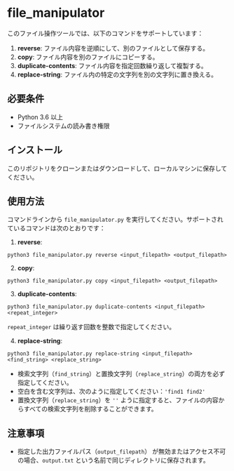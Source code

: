 # file_manipulator

このファイル操作ツールでは、以下のコマンドをサポートしています：

1. **reverse**: ファイル内容を逆順にして、別のファイルとして保存する。
2. **copy**: ファイル内容を別のファイルにコピーする。
3. **duplicate-contents**: ファイル内容を指定回数繰り返して複製する。
4. **replace-string**: ファイル内の特定の文字列を別の文字列に置き換える。


## 必要条件
- Python 3.6 以上
- ファイルシステムの読み書き権限

## インストール
このリポジトリをクローンまたはダウンロードして、ローカルマシンに保存してください。

## 使用方法
コマンドラインから `file_manipulator.py` を実行してください。サポートされているコマンドは次のとおりです：

1. **reverse**:
```
python3 file_manipulator.py reverse <input_filepath> <output_filepath>
```

2. **copy**:
```
python3 file_manipulator.py copy <input_filepath> <output_filepath>
```

3. **duplicate-contents**:
```
python3 file_manipulator.py duplicate-contents <input_filepath> <repeat_integer>
```
`repeat_integer` は繰り返す回数を整数で指定してください。

4. **replace-string**:
```
python3 file_manipulator.py replace-string <input_filepath> <find_string> <replace_string>
```
- 検索文字列（`find_string`）と置換文字列（`replace_string`）の両方を必ず指定してください。
- 空白を含む文字列は、次のように指定してください：`'find1 find2'`
- 置換文字列（`replace_string`）を `''` ように指定すると、ファイルの内容からすべての検索文字列を削除することができます。

## 注意事項
- 指定した出力ファイルパス（`output_filepath`） が無効またはアクセス不可の場合、`output.txt` という名前で同じディレクトリに保存されます。
